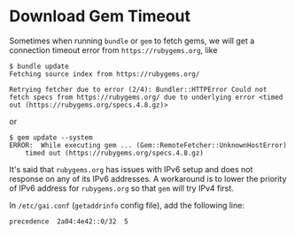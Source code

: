 # Download Gem Timeout

Sometimes when running `bundle` or `gem` to fetch gems, we will get a connection timeout error from `https://rubygems.org`, like

```console
$ bundle update
Fetching source index from https://rubygems.org/

Retrying fetcher due to error (2/4): Bundler::HTTPError Could not fetch specs from https://rubygems.org/ due to underlying error <timed out (https://rubygems.org/specs.4.8.gz)>
```
or

```console
$ gem update --system
ERROR:  While executing gem ... (Gem::RemoteFetcher::UnknownHostError)
    timed out (https://rubygems.org/specs.4.8.gz)
```

It's said that `rubygems.org` has issues with IPv6 setup and does not response on any of its IPv6 addresses. A workaround is to lower the priority of IPv6 address for `rubygems.org` so that `gem` will try IPv4 first.

In `/etc/gai.conf` (`getaddrinfo` config file), add the following line:

```
precedence  2a04:4e42::0/32  5
```
